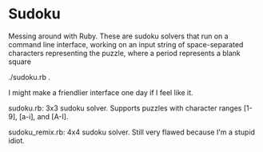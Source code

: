 # Sudoku
Messing around with Ruby.  These are sudoku solvers that run on a command line interface, working on an input string of space-separated characters representing the puzzle, where a period represents a blank square 

./sudoku.rb <puzzle file>.  
  
I might make a friendlier interface one day if I feel like it.

sudoku.rb: 3x3 sudoku solver. Supports puzzles with character ranges [1-9], [a-i], and [A-I].

sudoku_remix.rb: 4x4 sudoku solver.  Still very flawed because I'm a stupid idiot.
